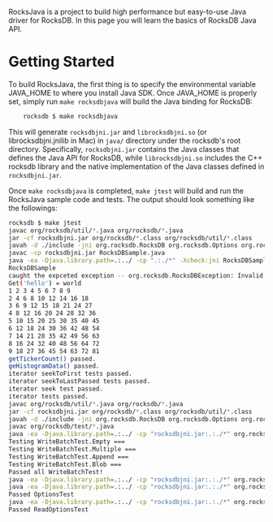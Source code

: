 RocksJava is a project to build high performance but easy-to-use Java driver for RocksDB.  In this page you will learn the basics of RocksDB Java API.

# Getting Started
To build RocksJava, the first thing is to specify the environmental variable JAVA_HOME to where you install Java SDK.  Once JAVA_HOME is properly set, simply run `make rocksdbjava` will build the Java binding for RocksDB:

```bash
    rocksdb $ make rocksdbjava
```

This will generate `rocksdbjni.jar` and `librocksdbjni.so` (or librocksdbjni.jnilib in Mac) in `java/` directory under the rocksdb's root directory.  Specifically, `rocksdbjni.jar` contains the Java classes that defines the Java API for RocksDB, while `librocksdbjni.so` includes the C++ rocksdb library and the native implementation of the Java classes defined in `rocksdbjni.jar`.

Once `make rocksdbjava` is completed, `make jtest` will build and run the RocksJava sample code and tests.  The output should look something like the followings:

```bash
rocksdb $ make jtest
javac org/rocksdb/util/*.java org/rocksdb/*.java
jar -cf rocksdbjni.jar org/rocksdb/*.class org/rocksdb/util/*.class
javah -d ./include -jni org.rocksdb.RocksDB org.rocksdb.Options org.rocksdb.WriteBatch org.rocksdb.WriteBatchInternal org.rocksdb.WriteBatchTest org.rocksdb.WriteOptions org.rocksdb.BackupableDB org.rocksdb.BackupableDBOptions org.rocksdb.Statistics org.rocksdb.Iterator org.rocksdb.VectorMemTableConfig org.rocksdb.SkipListMemTableConfig org.rocksdb.HashLinkedListMemTableConfig org.rocksdb.HashSkipListMemTableConfig org.rocksdb.PlainTableConfig org.rocksdb.ReadOptions org.rocksdb.Filter org.rocksdb.BloomFilter
javac -cp rocksdbjni.jar RocksDBSample.java
java -ea -Djava.library.path=.:../ -cp ".:./*" -Xcheck:jni RocksDBSample /tmp/rocksdbjni
RocksDBSample
caught the expceted exception -- org.rocksdb.RocksDBException: Invalid argument: /tmp/rocksdbjni_not_found: does not exist (create_if_missing is false)
Get('hello') = world
1 2 3 4 5 6 7 8 9
2 4 6 8 10 12 14 16 18
3 6 9 12 15 18 21 24 27
4 8 12 16 20 24 28 32 36
5 10 15 20 25 30 35 40 45
6 12 18 24 30 36 42 48 54
7 14 21 28 35 42 49 56 63
8 16 24 32 40 48 56 64 72
9 18 27 36 45 54 63 72 81
getTickerCount() passed.
geHistogramData() passed.
iterator seekToFirst tests passed.
iterator seekToLastPassed tests passed.
iterator seek test passed.
iterator tests passed.
javac org/rocksdb/util/*.java org/rocksdb/*.java
jar -cf rocksdbjni.jar org/rocksdb/*.class org/rocksdb/util/*.class
javah -d ./include -jni org.rocksdb.RocksDB org.rocksdb.Options org.rocksdb.WriteBatch org.rocksdb.WriteBatchInternal org.rocksdb.WriteBatchTest org.rocksdb.WriteOptions org.rocksdb.BackupableDB org.rocksdb.BackupableDBOptions org.rocksdb.Statistics org.rocksdb.Iterator org.rocksdb.VectorMemTableConfig org.rocksdb.SkipListMemTableConfig org.rocksdb.HashLinkedListMemTableConfig org.rocksdb.HashSkipListMemTableConfig org.rocksdb.PlainTableConfig org.rocksdb.ReadOptions org.rocksdb.Filter org.rocksdb.BloomFilter
javac org/rocksdb/test/*.java
java -ea -Djava.library.path=.:../ -cp "rocksdbjni.jar:.:./*" org.rocksdb.WriteBatchTest
Testing WriteBatchTest.Empty ===
Testing WriteBatchTest.Multiple ===
Testing WriteBatchTest.Append ===
Testing WriteBatchTest.Blob ===
Passed all WriteBatchTest!
java -ea -Djava.library.path=.:../ -cp "rocksdbjni.jar:.:./*" org.rocksdb.test.BackupableDBTest
java -ea -Djava.library.path=.:../ -cp "rocksdbjni.jar:.:./*" org.rocksdb.test.OptionsTest
Passed OptionsTest
java -ea -Djava.library.path=.:../ -cp "rocksdbjni.jar:.:./*" org.rocksdb.test.ReadOptionsTest
Passed ReadOptionsTest
```


